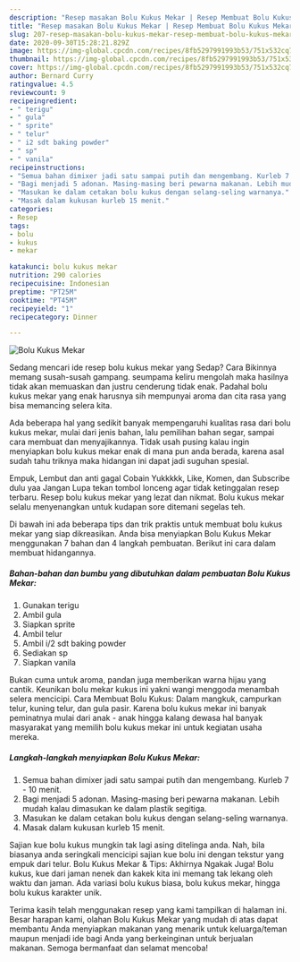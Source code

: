 ```yaml
---
description: "Resep masakan Bolu Kukus Mekar | Resep Membuat Bolu Kukus Mekar Yang Enak Dan Lezat"
title: "Resep masakan Bolu Kukus Mekar | Resep Membuat Bolu Kukus Mekar Yang Enak Dan Lezat"
slug: 207-resep-masakan-bolu-kukus-mekar-resep-membuat-bolu-kukus-mekar-yang-enak-dan-lezat
date: 2020-09-30T15:28:21.829Z
image: https://img-global.cpcdn.com/recipes/8fb5297991993b53/751x532cq70/bolu-kukus-mekar-foto-resep-utama.jpg
thumbnail: https://img-global.cpcdn.com/recipes/8fb5297991993b53/751x532cq70/bolu-kukus-mekar-foto-resep-utama.jpg
cover: https://img-global.cpcdn.com/recipes/8fb5297991993b53/751x532cq70/bolu-kukus-mekar-foto-resep-utama.jpg
author: Bernard Curry
ratingvalue: 4.5
reviewcount: 9
recipeingredient:
- " terigu"
- " gula"
- " sprite"
- " telur"
- " i2 sdt baking powder"
- " sp"
- " vanila"
recipeinstructions:
- "Semua bahan dimixer jadi satu sampai putih dan mengembang. Kurleb 7 - 10 menit."
- "Bagi menjadi 5 adonan. Masing-masing beri pewarna makanan. Lebih mudah kalau dimasukan ke dalam plastik segitiga."
- "Masukan ke dalam cetakan bolu kukus dengan selang-seling warnanya."
- "Masak dalam kukusan kurleb 15 menit."
categories:
- Resep
tags:
- bolu
- kukus
- mekar

katakunci: bolu kukus mekar 
nutrition: 290 calories
recipecuisine: Indonesian
preptime: "PT25M"
cooktime: "PT45M"
recipeyield: "1"
recipecategory: Dinner

---
```



![Bolu Kukus Mekar](https://img-global.cpcdn.com/recipes/8fb5297991993b53/751x532cq70/bolu-kukus-mekar-foto-resep-utama.jpg)

Sedang mencari ide resep bolu kukus mekar yang Sedap? Cara Bikinnya memang susah-susah gampang. seumpama keliru mengolah maka hasilnya tidak akan memuaskan dan justru cenderung tidak enak. Padahal bolu kukus mekar yang enak harusnya sih mempunyai aroma dan cita rasa yang bisa memancing selera kita.

Ada beberapa hal yang sedikit banyak mempengaruhi kualitas rasa dari bolu kukus mekar, mulai dari jenis bahan, lalu pemilihan bahan segar, sampai cara membuat dan menyajikannya. Tidak usah pusing kalau ingin menyiapkan bolu kukus mekar enak di mana pun anda berada, karena asal sudah tahu triknya maka hidangan ini dapat jadi suguhan spesial.

Empuk, Lembut dan anti gagal Cobain Yukkkkk, Like, Komen, dan Subscribe dulu yaa Jangan Lupa tekan tombol lonceng agar tidak ketinggalan resep terbaru. Resep bolu kukus mekar yang lezat dan nikmat. Bolu kukus mekar selalu menyenangkan untuk kudapan sore ditemani segelas teh.


Di bawah ini ada beberapa tips dan trik praktis untuk membuat bolu kukus mekar yang siap dikreasikan. Anda bisa menyiapkan Bolu Kukus Mekar menggunakan 7 bahan dan 4 langkah pembuatan. Berikut ini cara dalam membuat hidangannya.

<!--inarticleads1-->

##### Bahan-bahan dan bumbu yang dibutuhkan dalam pembuatan Bolu Kukus Mekar:

1. Gunakan  terigu
1. Ambil  gula
1. Siapkan  sprite
1. Ambil  telur
1. Ambil  i/2 sdt baking powder
1. Sediakan  sp
1. Siapkan  vanila


Bukan cuma untuk aroma, pandan juga memberikan warna hijau yang cantik. Keunikan bolu mekar kukus ini yakni wangi menggoda menambah selera mencicipi. Cara Membuat Bolu Kukus: Dalam mangkuk, campurkan telur, kuning telur, dan gula pasir. Karena bolu kukus mekar ini banyak peminatnya mulai dari anak - anak hingga kalang dewasa hal banyak masyarakat yang memilih bolu kukus mekar ini untuk kegiatan usaha mereka. 

<!--inarticleads2-->

##### Langkah-langkah menyiapkan Bolu Kukus Mekar:

1. Semua bahan dimixer jadi satu sampai putih dan mengembang. Kurleb 7 - 10 menit.
1. Bagi menjadi 5 adonan. Masing-masing beri pewarna makanan. Lebih mudah kalau dimasukan ke dalam plastik segitiga.
1. Masukan ke dalam cetakan bolu kukus dengan selang-seling warnanya.
1. Masak dalam kukusan kurleb 15 menit.


Sajian kue bolu kukus mungkin tak lagi asing ditelinga anda. Nah, bila biasanya anda seringkali mencicipi sajian kue bolu ini dengan tekstur yang empuk dari telur. Bolu Kukus Mekar &amp; Tips: Akhirnya Ngakak Juga! Bolu kukus, kue dari jaman nenek dan kakek kita ini memang tak lekang oleh waktu dan jaman. Ada variasi bolu kukus biasa, bolu kukus mekar, hingga bolu kukus karakter unik. 

Terima kasih telah menggunakan resep yang kami tampilkan di halaman ini. Besar harapan kami, olahan Bolu Kukus Mekar yang mudah di atas dapat membantu Anda menyiapkan makanan yang menarik untuk keluarga/teman maupun menjadi ide bagi Anda yang berkeinginan untuk berjualan makanan. Semoga bermanfaat dan selamat mencoba!
